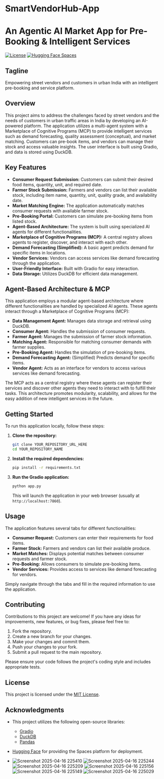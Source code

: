# SmartVendorHub-App

# An Agentic AI Market App for Pre-Booking & Intelligent Services

[![License](https://img.shields.io/badge/License-MIT-yellow.svg)](https://opensource.org/licenses/MIT)
[![Hugging Face Spaces](https://img.shields.io/badge/%F0%9F%A4%97%20Hugging%20Face-Spaces-blue)](YOUR_HUGGING_FACE_SPACE_URL_HERE)

## Tagline

Empowering street vendors and customers in urban India with an intelligent pre-booking and service platform.

## Overview

This project aims to address the challenges faced by street vendors and the needs of customers in urban traffic areas in India by developing an AI-powered platform. The application utilizes a multi-agent system with a Marketplace of Cognitive Programs (MCP) to provide intelligent services such as demand forecasting, quality assessment (conceptual), and market matching. Customers can pre-book items, and vendors can manage their stock and access valuable insights. The user interface is built using Gradio, and data is stored using DuckDB.

## Key Features

* **Consumer Request Submission:** Customers can submit their desired food items, quantity, unit, and required date.
* **Farmer Stock Submission:** Farmers and vendors can list their available stock, including item name, quantity, unit, quality grade, and availability date.
* **Market Matching Engine:** The application automatically matches consumer requests with available farmer stock.
* **Pre-Booking Portal:** Customers can simulate pre-booking items from listed stock.
* **Agent-Based Architecture:** The system is built using specialized AI agents for different functionalities.
* **Marketplace of Cognitive Programs (MCP):** A central registry allows agents to register, discover, and interact with each other.
* **Demand Forecasting (Simplified):** A basic agent predicts demand for specific items in locations.
* **Vendor Services:** Vendors can access services like demand forecasting through the application.
* **User-Friendly Interface:** Built with Gradio for easy interaction.
* **Data Storage:** Utilizes DuckDB for efficient data management.

## Agent-Based Architecture & MCP

This application employs a modular agent-based architecture where different functionalities are handled by specialized AI agents. These agents interact through a Marketplace of Cognitive Programs (MCP):

* **Data Management Agent:** Manages data storage and retrieval using DuckDB.
* **Consumer Agent:** Handles the submission of consumer requests.
* **Farmer Agent:** Manages the submission of farmer stock information.
* **Matching Agent:** Responsible for matching consumer demands with farmer supplies.
* **Pre-Booking Agent:** Handles the simulation of pre-booking items.
* **Demand Forecasting Agent:** (Simplified) Predicts demand for specific items.
* **Vendor Agent:** Acts as an interface for vendors to access various services like demand forecasting.

The MCP acts as a central registry where these agents can register their services and discover other agents they need to interact with to fulfill their tasks. This architecture promotes modularity, scalability, and allows for the easy addition of new intelligent services in the future.

## Getting Started

To run this application locally, follow these steps:

1.  **Clone the repository:**
    ```bash
    git clone YOUR_REPOSITORY_URL_HERE
    cd YOUR_REPOSITORY_NAME
    ```
2.  **Install the required dependencies:**
    ```bash
    pip install -r requirements.txt
    ```
3.  **Run the Gradio application:**
    ```bash
    python app.py
    ```
    This will launch the application in your web browser (usually at `http://localhost:7860`).

## Usage

The application features several tabs for different functionalities:

* **Consumer Request:** Customers can enter their requirements for food items.
* **Farmer Stock:** Farmers and vendors can list their available produce.
* **Market Matches:** Displays potential matches between consumer requests and farmer stock.
* **Pre-Booking:** Allows consumers to simulate pre-booking items.
* **Vendor Services:** Provides access to services like demand forecasting for vendors.

Simply navigate through the tabs and fill in the required information to use the application.

## Contributing

Contributions to this project are welcome! If you have any ideas for improvements, new features, or bug fixes, please feel free to:

1.  Fork the repository.
2.  Create a new branch for your changes.
3.  Make your changes and commit them.
4.  Push your changes to your fork.
5.  Submit a pull request to the main repository.

Please ensure your code follows the project's coding style and includes appropriate tests.

## License

This project is licensed under the [MIT License](LICENSE).

## Acknowledgments

* This project utilizes the following open-source libraries:
    * [Gradio](https://gradio.app/)
    * [DuckDB](https://duckdb.org/)
    * [Pandas](https://pandas.pydata.org/)
* [Hugging Face](https://huggingface.co/) for providing the Spaces platform for deployment.

* ![Screenshot 2025-04-16 225410](https://github.com/user-attachments/assets/329cdac1-a039-45d5-b463-06eaef74afbc)
![Screenshot 2025-04-16 225244](https://github.com/user-attachments/assets/1ef9cf18-4753-4738-8fbe-b95ae8912a9c)
![Screenshot 2025-04-16 225209](https://github.com/user-attachments/assets/3ef1936f-cd0d-403d-b6cc-45f491e773f9)
![Screenshot 2025-04-16 225156](https://github.com/user-attachments/assets/8695cbdd-d73c-4591-ad58-1fff0d545c4a)
![Screenshot 2025-04-16 225149](https://github.com/user-attachments/assets/246e4be3-b4f3-4eb4-aba7-d7d0b0dbc740)
![Screenshot 2025-04-16 225029](https://github.com/user-attachments/assets/e52a9c5c-309e-4c4a-8ad0-a89b4caa339d)

